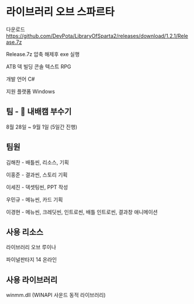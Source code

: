 # 라이브러리 오브 스파르타
다운로드 https://github.com/DevPota/LibraryOfSparta2/releases/download/1.2.1/Release.7z

Release.7z 압축 해제후 exe 실행



ATB 덱 빌딩 콘솔 텍스트 RPG

개발 언어 C#

지원 플랫폼 Windows


## 팀 - 🔨 내배캠 부수기

8월 28일 ~ 9월 1일 (5일간 진행)


## 팀원
김해찬 - 배틀씬, 리소스, 기획

이홍준 - 결과씬, 스토리 기획

이세진 - 덱셋팅씬, PPT 작성

우민규 - 메뉴씬, 카드 기획

이경현 - 메뉴씬, 크레딧씬, 인트로씬, 배틀 인트로씬, 결과창 애니메이션


## 사용 리소스
라이브러리 오브 루이나

파이널판타지 14 온라인


## 사용 라이브러리
winmm.dll (WINAPI 사운드 동적 라이브러리)
